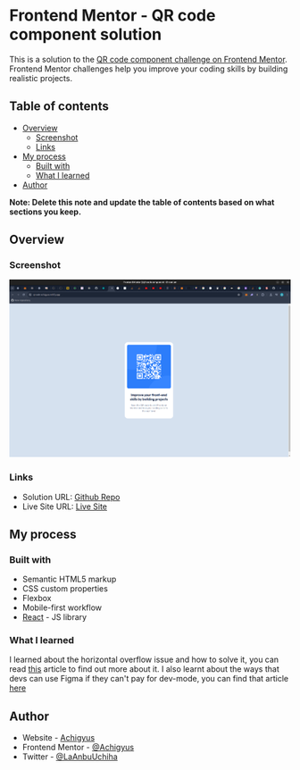# Frontend Mentor - QR code component solution

This is a solution to the [QR code component challenge on Frontend Mentor](https://www.frontendmentor.io/challenges/qr-code-component-iux_sIO_H). Frontend Mentor challenges help you improve your coding skills by building realistic projects. 

## Table of contents

- [Overview](#overview)
  - [Screenshot](#screenshot)
  - [Links](#links)
- [My process](#my-process)
  - [Built with](#built-with)
  - [What I learned](#what-i-learned)
- [Author](#author)

**Note: Delete this note and update the table of contents based on what sections you keep.**

## Overview

### Screenshot

![](./screenshot.png)

### Links

- Solution URL: [Github Repo](https://github.com/Achigyus/qr-code-component)
- Live Site URL: [Live Site](https://qr-code-achigyus.netlify.app/)

## My process

### Built with

- Semantic HTML5 markup
- CSS custom properties
- Flexbox
- Mobile-first workflow
- [React](https://reactjs.org/) - JS library

### What I learned

I learned about the horizontal overflow issue and how to solve it, you can read [this](https://www.smashingmagazine.com/2021/04/css-overflow-issues/) article to find out more about it. I also learnt about the ways that devs can use Figma if they can't pay for dev-mode, you can find that article [here](https://medium.com/@zubiduru/exploring-figma-dev-mode-alternatives-utilizing-advanced-features-without-constraints-0dbe5c90aa29)

## Author

- Website - [Achigyus](https://github.com/Achigyus)
- Frontend Mentor - [@Achigyus](https://www.frontendmentor.io/profile/Achigyus)
- Twitter - [@LaAnbuUchiha](https://x.com/LaAnbuUchiha)